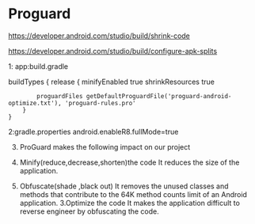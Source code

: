 # Proguard
https://developer.android.com/studio/build/shrink-code


https://developer.android.com/studio/build/configure-apk-splits

1: app:build.gradle

buildTypes {
        release {
            minifyEnabled true
            shrinkResources true

            proguardFiles getDefaultProguardFile('proguard-android-optimize.txt'), 'proguard-rules.pro'
        }
    }

2:gradle.properties
android.enableR8.fullMode=true

3. ProGuard makes the following impact on our project    

1. Minify(reduce,decrease,shorten)the code  It reduces the size of the application.
2. Obfuscate(shade ,black out) It removes the unused classes and methods that contribute to the 64K method counts limit of an Android application.
3.Optimize the code  It makes the application difficult to reverse engineer by obfuscating the code.
    
